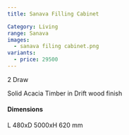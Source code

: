 ```yaml
---
title: Sanava Filling Cabinet

Category: Living
range: Sanava
images:
  - sanava filing cabinet.png
variants:
  - price: 29500
---
```


2 Draw

Solid Acacia Timber in Drift wood finish

#### Dimensions

L 480xD 5000xH 620 mm
